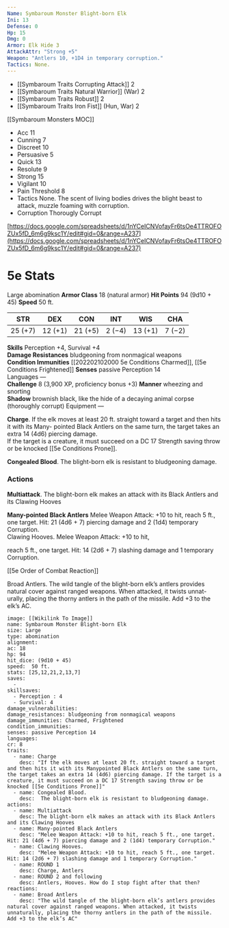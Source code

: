```yaml
---
Name: Symbaroum Monster Blight-born Elk
Ini: 13
Defense: 0
Hp: 15
Dmg: 0
Armor: Elk Hide 3
AttackAttr: "Strong +5"
Weapon: "Antlers 10, +1D4 in temporary corruption."
Tactics: None.
---
```

- [[Symbaroum Traits Corrupting Attack]] 2
- [[Symbaroum Traits Natural Warrior]] (War) 2
- [[Symbaroum Traits Robust]] 2
- [[Symbaroum Traits Iron Fist]] (Hun, War) 2

[[Symbaroum Monsters MOC]]
- Acc 11
- Cunning 7
- Discreet 10
- Persuasive 5
- Quick 13
- Resolute 9
- Strong 15
- Vigilant 10
- Pain Threshold 8
- Tactics None. The scent of living bodies drives the blight beast to attack, muzzle foaming with corruption.
- Corruption Thorougly Corrupt


[https://docs.google.com/spreadsheets/d/1nYCeICNVofayFr6tsOe4TTROFOZUx5fD_6m6g9ksc1Y/edit#gid=0&range=A237](https://docs.google.com/spreadsheets/d/1nYCeICNVofayFr6tsOe4TTROFOZUx5fD_6m6g9ksc1Y/edit#gid=0&range=A237)

# 5e Stats

Large abomination
**Armor Class** 18 (natural armor) 
**Hit Points** 94 (9d10 + 45) 
**Speed** 50 ft.


| STR     | DEX     | CON     | INT    | WIS     | CHA    |
| ------- | ------- | ------- | ------ | ------- | ------ |
| 25 (+7) | 12 (+1) | 21 (+5) | 2 (−4) | 13 (+1) | 7 (−2) |


**Skills** Perception +4, Survival +4  
**Damage Resistances** bludgeoning from nonmagical weapons  
**Condition Immunities** [[202202102000 5e Conditions Charmed]], [[5e Conditions Frightened]]
**Senses** passive Perception 14  
Languages —  
**Challenge** 8 (3,900 XP, proficiency bonus +3) 
**Manner** wheezing and snorting  
**Shadow** brownish black, like the hide of a decaying animal corpse (thoroughly corrupt)
Equipment —

**Charge**. If the elk moves at least 20 ft. straight toward a target and then hits it with its Many- pointed Black Antlers on the same turn, the target takes an extra 14 (4d6) piercing damage.  
If the target is a creature, it must succeed on a DC 17 Strength saving throw or be knocked [[5e Conditions Prone]].

**Congealed Blood**. The blight-born elk is resistant to bludgeoning damage.

### Actions

**Multiattack**. The blight-born elk makes an attack with its Black Antlers and its Clawing Hooves

**Many-pointed Black Antlers** Melee Weapon Attack: +10 to hit, reach 5 ft., one target. Hit: 21 (4d6 + 7) piercing damage and 2 (1d4) temporary Corruption.  
Clawing Hooves. Melee Weapon Attack: +10 to hit,

reach 5 ft., one target. Hit: 14 (2d6 + 7) slashing damage and 1 temporary Corruption.

[[5e Order of Combat Reaction]]

Broad Antlers. The wild tangle of the blight-born elk’s antlers provides natural cover against ranged weapons. When attacked, it twists unnat- urally, placing the thorny antlers in the path of the missile. Add +3 to the elk’s AC.

```statblock
image: [[Wikilink To Image]]
name: Symbaroum Monster Blight-born Elk
size: Large
type: abomination
alignment: 
ac: 18 
hp: 94
hit_dice: (9d10 + 45)
speed:  50 ft.
stats: [25,12,21,2,13,7]
saves:
  -
skillsaves:
  - Perception : 4
  - Survival: 4 
damage_vulnerabilities: 
damage_resistances: bludgeoning from nonmagical weapons  
damage_immunities: Charmed, Frightened
condition_immunities: 
senses: passive Perception 14  
languages: 
cr: 8
traits:
  - name: Charge 
    desc: "If the elk moves at least 20 ft. straight toward a target and then hits it with its Manypointed Black Antlers on the same turn, the target takes an extra 14 (4d6) piercing damage. If the target is a creature, it must succeed on a DC 17 Strength saving throw or be knocked [[5e Conditions Prone]]"
  - name: Congealed Blood.
    desc:  The blight-born elk is resistant to bludgeoning damage.
actions:
  - name: Multiattack
    desc: The blight-born elk makes an attack with its Black Antlers and its Clawing Hooves
  - name: Many-pointed Black Antlers
    desc: "Melee Weapon Attack: +10 to hit, reach 5 ft., one target. Hit: 21 (4d6 + 7) piercing damage and 2 (1d4) temporary Corruption."  
  - name: Clawing Hooves.
    desc: "Melee Weapon Attack: +10 to hit, reach 5 ft., one target. Hit: 14 (2d6 + 7) slashing damage and 1 temporary Corruption."
  - name: ROUND 1
    desc: Charge, Antlers
  - name: ROUND 2 and following
    desc: Antlers, Hooves. How do I stop fight after that then?
reactions:
  - name: Broad Antlers
    desc: "The wild tangle of the blight-born elk’s antlers provides natural cover against ranged weapons. When attacked, it twists unnaturally, placing the thorny antlers in the path of the missile. Add +3 to the elk’s AC"
```
